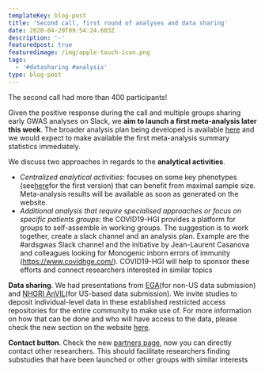 ```yaml
---
templateKey: blog-post
title: 'Second call, first round of analyses and data sharing'
date: 2020-04-20T09:54:24.603Z
description: '-'
featuredpost: true
featuredimage: /img/apple-touch-icon.png
tags:
  - '#datasharing #analysis'
type: blog-post
---
```

The second call had more than 400 participants!



Given the positive response during the call and multiple groups sharing early GWAS analyses on Slack, we **aim to launch a first meta-analysis later this week**. The broader analysis plan being developed is available [here](https://docs.google.com/document/d/1Pcq1jttF8W7ifEUXA6-a1WVMsUyEoAybS6IqvuP-Uv8/edit) and we would expect to make available the first meta-analysis summary statistics immediately.



We discuss two approaches in regards to the **analytical activities**.

* *Centralized analytical activities*: focuses on some key phenotypes (see[here](https://docs.google.com/document/d/1eMdzhO5xk-MACxjz-kOUJLP6Jort5KuwoOa_u-aZPHs/edit?usp=sharing)for the first version) that can benefit from maximal sample size. Meta-analysis results will be available as soon as generated on the website.
* *Additional analysis that require specialised approaches or focus on specific patients groups*: the COVID19-HGI provides a platform for groups to self-assemble in working groups. The suggestion is to work together, create a slack channel and an analysis plan. Example are the #ardsgwas Slack channel and the initiative by Jean-Laurent Casanova and colleagues looking for Monogenic inborn errors of immunity (<https://www.covidhge.com/>). COVID19-HGI will help to sponsor these efforts and connect researchers interested in similar topics



**Data sharing**. We had presentations from [EGA](https://ega-archive.org/)(for non-US data submission) and [NHGRI AnVIL](https://anvilproject.org/)(for US-based data submission). We invite studies to deposit individual-level data in these established restricted access repositories for the entire community to make use of. For more information on how that can be done and who will have access to the data, please check the new section on the website [here](https://www.covid19hg.org/data-sharing/).



**Contact button**. Check the new [partners page](https://www.covid19hg.org/partners/), now you can directly contact other researchers. This should facilitate researchers finding substudies that have been launched or other groups with similar interests

